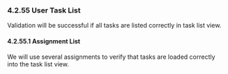 ### 4.2.55 User Task List

Validation will be successful if all tasks are listed correctly in task list view.

#### 4.2.55.1 Assignment List

We will use several assignments to verify that tasks are loaded correctly into the task list view.

